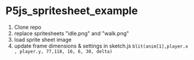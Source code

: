 # P5js_spritesheet_example

1. Clone repo
2. replace spritesheets "idle.png" and "walk.png"
3. load sprite sheet image 
3. update frame dimensions & settings in sketch.js ```blit(anim[1],player.x , player.y, 77,118, 16, 6, 30, delta)```
